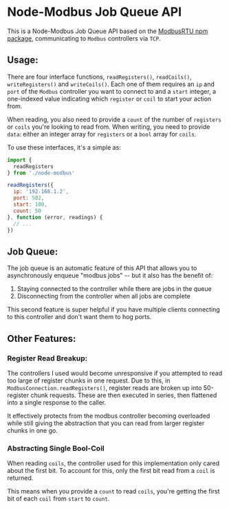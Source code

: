 # Node-Modbus Job Queue API
This is a Node-Modbus Job Queue API based on the [ModbusRTU npm package](https://github.com/thekip/node-modbus-rtu), communicating to `Modbus` controllers via `TCP`.

## Usage:
There are four interface functions, `readRegisters()`, `readCoils()`, `writeRegisters()` and `writeCoils()`. Each one of them requires an `ip` and `port` of the `Modbus` controller you want to connect to and a `start` integer, a one-indexed value indicating which `register` or `coil` to start your action from.

When reading, you also need to provide a `count` of the number of `registers` or `coils` you're looking to read from. When writing, you need to provide `data`: either an integer array for `registers` or a `bool` array for `coils`.

To use these interfaces, it's a simple as:
```js
import {
  readRegisters
} from './node-modbus'

readRegisters({
  ip: '192.168.1.2',
  port: 502,
  start: 100,
  count: 50
}, function (error, readings) {
  // ...  
})
```

## Job Queue:
The job queue is an automatic feature of this API that allows you to asynchronously enqueue "modbus jobs" -- but it also has the benefit of:
   1) Staying connected to the controller while there are jobs in the queue
   2) Disconnecting from the controller when all jobs are complete

This second feature is super helpful if you have multiple clients connecting to this controller and don't want them to hog ports.

## Other Features:
### Register Read Breakup:
The controllers I used would become unresponsive if you attempted to read too large of register chunks in one request. Due to this, in `ModbusConnection.readRegisters()`, register reads are broken up into 50-register chunk requests. These are then executed in series, then flattened into a single response to the caller. 

It effectively protects from the modbus controller becoming overloaded while still giving the abstraction that you can read from larger register chunks in one go.

### Abstracting Single Bool-Coil
When reading `coils`, the controller used for this implementation only cared about the first bit. To account for this, only the first bit read from a `coil` is returned.

This means when you provide a `count` to read `coils`, you're getting the first bit of each `coil` from `start` to `count`.